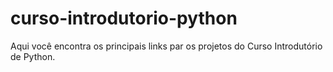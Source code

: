# curso-introdutorio-python
Aqui você encontra os principais links par os projetos do Curso Introdutório de Python.
